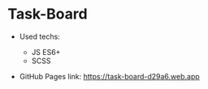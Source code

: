 # Task-Board

  - Used techs:
    * JS ES6+
    * SCSS

  - GitHub Pages link: https://task-board-d29a6.web.app